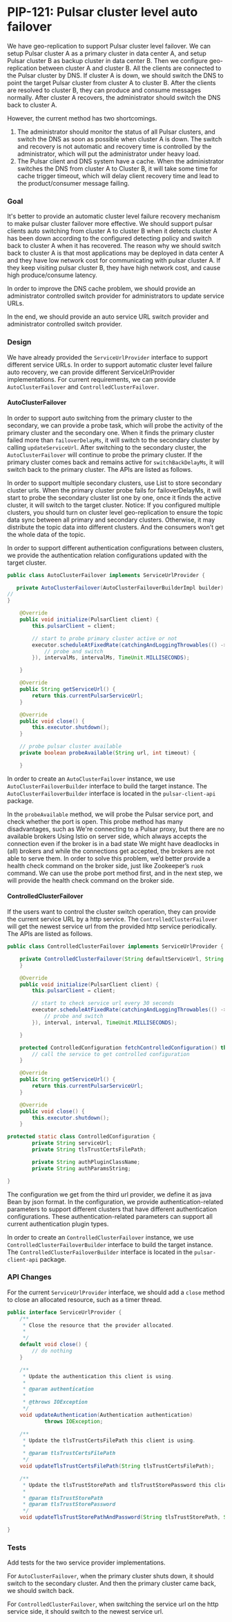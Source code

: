 # PIP-121: Pulsar cluster level auto failover

We have geo-replication to support Pulsar cluster level failover. We can setup Pulsar cluster A as a primary cluster in data center A, and setup Pulsar cluster B as backup cluster in data center B. Then we configure geo-replication between cluster A and cluster B. All the clients are connected to the Pulsar cluster by DNS. If cluster A is down, we should switch the DNS to point the target Pulsar cluster from cluster A to cluster B. After the clients are resolved to cluster B, they can produce and consume messages normally. After cluster A recovers, the administrator should switch the DNS back to cluster A.

However, the current method has two shortcomings.
1. The administrator should monitor the status of all Pulsar clusters, and switch the DNS as soon as possible when cluster A is down. The switch and recovery is not automatic and recovery time is controlled by the administrator, which will put the administrator under heavy load.
2. The Pulsar client and DNS system have a cache. When the administrator switches the DNS from cluster A to Cluster B, it will take some time for cache trigger timeout, which will delay client recovery time and lead to the product/consumer message failing.

### Goal
It's better to provide an automatic cluster level failure recovery mechanism to make pulsar cluster failover more effective. We should support pulsar clients auto switching from cluster A to cluster B when it detects cluster A has been down according to the configured detecting policy and switch back to cluster A when it has recovered. The reason why we should switch back to cluster A is that most applications may be deployed in data center A and they have low network cost for communicating with pulsar cluster A. If they keep visiting pulsar cluster B, they have high network cost, and cause high produce/consume latency.

In order to improve the DNS cache problem, we should provide an administrator controlled switch provider for administrators to update service URLs.

In the end, we should provide an auto service URL switch provider and administrator controlled switch provider.

### Design
We have already provided the `ServiceUrlProvider` interface to support different service URLs. In order to support automatic cluster level failure auto recovery, we can provide different ServiceUrlProvider implementations. For current requirements, we can provide `AutoClusterFailover` and `ControlledClusterFailover`.

#### AutoClusterFailover
In order to support auto switching from the primary cluster to the secondary, we can provide a probe task, which will probe the activity of the primary cluster and the secondary one. When it finds the primary cluster failed more than `failoverDelayMs`, it will switch to the secondary cluster by calling `updateServiceUrl`. After switching to the secondary cluster, the `AutoClusterFailover` will continue to probe the primary cluster. If the primary cluster comes back and remains active for `switchBackDelayMs`, it will switch back to the primary cluster.
The APIs are listed as follows.

In order to support multiple secondary clusters, use List to store secondary cluster urls. When the primary cluster probe fails for failoverDelayMs, it will start to probe the secondary cluster list one by one, once it finds the active cluster, it will switch to the target cluster. Notice: If you configured multiple clusters, you should turn on cluster level geo-replication to ensure the topic data sync between all primary and secondary clusters. Otherwise, it may distribute the topic data into different clusters. And the consumers won’t get the whole data of the topic.

In order to support different authentication configurations between clusters, we provide the authentication relation configurations updated with the target cluster.

```Java
public class AutoClusterFailover implements ServiceUrlProvider {

   private AutoClusterFailover(AutoClusterFailoverBuilderImpl builder) {
//
}

    @Override
    public void initialize(PulsarClient client) {
        this.pulsarClient = client;

        // start to probe primary cluster active or not
        executor.scheduleAtFixedRate(catchingAndLoggingThrowables(() -> {
            // probe and switch
        }), intervalMs, intervalMs, TimeUnit.MILLISECONDS);

    }

    @Override
    public String getServiceUrl() {
        return this.currentPulsarServiceUrl;
    }

    @Override
    public void close() {
        this.executor.shutdown();
    }

    // probe pulsar cluster available
    private boolean probeAvailable(String url, int timeout) {

    }
```

In order to create an `AutoClusterFailover` instance, we use `AutoClusterFailoverBuilder` interface to build the target instance. The `AutoClusterFailoverBuilder` interface is located in the `pulsar-client-api` package.

In the `probeAvailable` method, we will probe the Pulsar service port, and check whether the port is open. This probe method has many disadvantages, such as
We're connecting to a Pulsar proxy, but there are no available brokers
Using Istio on server side, which always accepts the connection even if the broker is in a bad state
We might have deadlocks in (all) brokers and while the connections get accepted, the brokers are not able to serve them.
In order to solve this problem, we’d better provide a health check command on the broker side, just like Zookeeper’s `ruok` command.
We can use the probe port method first, and in the next step, we will provide the health check command on the broker side.

#### ControlledClusterFailover
If the users want to control the cluster switch operation, they can provide the current service URL by a http service. The `ControlledClusterFailover` will get the newest service url from the provided http service periodically.
The APIs are listed as follows.
```Java
public class ControlledClusterFailover implements ServiceUrlProvider {

    private ControlledClusterFailover(String defaultServiceUrl, String urlProvider) throws IOException {
    }

    @Override
    public void initialize(PulsarClient client) {
        this.pulsarClient = client;

        // start to check service url every 30 seconds
        executor.scheduleAtFixedRate(catchingAndLoggingThrowables(() -> {
            // probe and switch
        }), interval, interval, TimeUnit.MILLISECONDS);

    }

    protected ControlledConfiguration fetchControlledConfiguration() throws IOException {
        // call the service to get controlled configuration
    }

    @Override
    public String getServiceUrl() {
        return this.currentPulsarServiceUrl;
    }

    @Override
    public void close() {
        this.executor.shutdown();
    }

protected static class ControlledConfiguration {
        private String serviceUrl;
        private String tlsTrustCertsFilePath;

        private String authPluginClassName;
        private String authParamsString;

}
```
The configuration we get from the third url provider, we define it as java Bean by json format. In the configuration, we provide authentication-related parameters to support different clusters that have different authentication configurations. These authentication-related parameters can support all current authentication plugin types.

In order to create an `ControlledClusterFailover` instance, we use `ControlledClusterFailoverBuilder` interface to build the target instance. The `ControlledClusterFailoverBuilder` interface is located in the `pulsar-client-api` package.

### API Changes
For the current `ServiceUrlProvider` interface, we should add a `close` method to close an allocated resource, such as a timer thread.
```Java
public interface ServiceUrlProvider {
    /**
     * Close the resource that the provider allocated.
     *
     */
    default void close() {
        // do nothing
    }

    /**
     * Update the authentication this client is using.
     *
     * @param authentication
     *
     * @throws IOException
     */
    void updateAuthentication(Authentication authentication)
            throws IOException;

    /**
     * Update the tlsTrustCertsFilePath this client is using.
     *
     * @param tlsTrustCertsFilePath
     */
    void updateTlsTrustCertsFilePath(String tlsTrustCertsFilePath);

    /**
     * Update the tlsTrustStorePath and tlsTrustStorePassword this client is using.
     *
     * @param tlsTrustStorePath
     * @param tlsTrustStorePassword
     */
    void updateTlsTrustStorePathAndPassword(String tlsTrustStorePath, String tlsTrustStorePassword);

}
```

### Tests
Add tests for the two service provider implementations.

For `AutoClusterFailover`, when the primary cluster shuts down, it should switch to the secondary cluster. And then the primary cluster came back, we should switch back.

For `ControlledClusterFailover`, when switching the service url on the http service side, it should switch to the newest service url.
